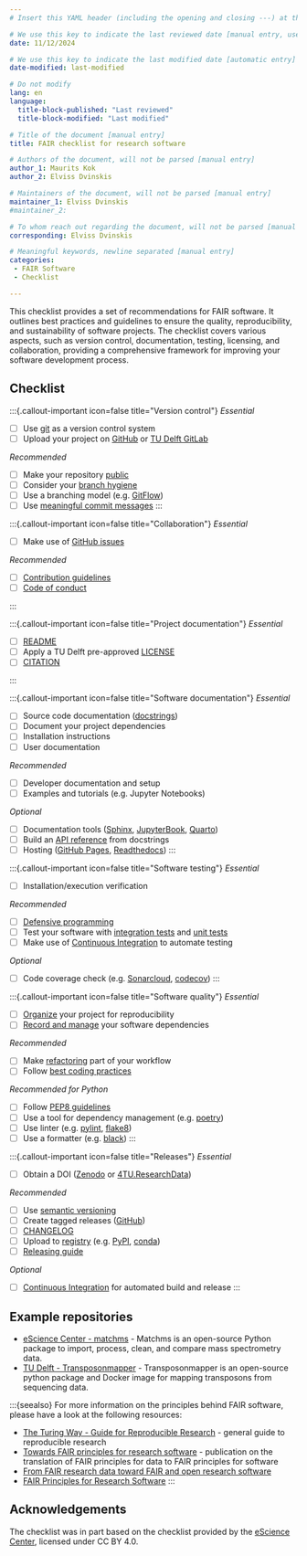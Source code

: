 ```yaml
---
# Insert this YAML header (including the opening and closing ---) at the beginning of the document and fill it out accordingly

# We use this key to indicate the last reviewed date [manual entry, use MM/DD/YYYY]
date: 11/12/2024

# We use this key to indicate the last modified date [automatic entry]
date-modified: last-modified

# Do not modify
lang: en
language: 
  title-block-published: "Last reviewed"
  title-block-modified: "Last modified"

# Title of the document [manual entry]
title: FAIR checklist for research software

# Authors of the document, will not be parsed [manual entry]
author_1: Maurits Kok
author_2: Elviss Dvinskis

# Maintainers of the document, will not be parsed [manual entry]
maintainer_1: Elviss Dvinskis
#maintainer_2:

# To whom reach out regarding the document, will not be parsed [manual entry]
corresponding: Elviss Dvinskis

# Meaningful keywords, newline separated [manual entry]
categories: 
 - FAIR Software
 - Checklist

---
```


This checklist provides a set of recommendations for FAIR software. It outlines best practices and guidelines to ensure the quality, reproducibility, and sustainability of software projects. The checklist covers various aspects, such as version control, documentation, testing, licensing, and collaboration, providing a comprehensive framework for improving your software development process.

## Checklist

:::{.callout-important icon=false title="Version control"}
_Essential_

- [ ] Use [git](https://www.atlassian.com/git) as a version control system 
- [ ] Upload your project on [GitHub](https://github.com/) or [TU Delft GitLab](https://gitlab.tudelft.nl/)

_Recommended_  

- [ ] Make your repository [public](https://coderefinery.github.io/social-coding/)
- [ ] Consider your [branch hygiene](https://coderefinery.github.io/git-branch-design/)
- [ ] Use a branching model (e.g. [GitFlow](https://www.atlassian.com/git/tutorials/comparing-workflows/gitflow-workflow))
- [ ] Use [meaningful commit messages](https://www.git-scm.com/book/en/v2/Distributed-Git-Contributing-to-a-Project#_commit_guidelines)
:::

:::{.callout-important icon=false title="Collaboration"}
_Essential_  

- [ ] Make use of [GitHub issues](https://docs.github.com/en/issues/tracking-your-work-with-issues/about-issues)

_Recommended_

- [ ] [Contribution guidelines](https://docs.github.com/en/communities/setting-up-your-project-for-healthy-contributions/setting-guidelines-for-repository-contributors)
- [ ] [Code of conduct](https://docs.github.com/en/communities/setting-up-your-project-for-healthy-contributions/adding-a-code-of-conduct-to-your-project)

:::

:::{.callout-important icon=false title="Project documentation"}
_Essential_  

- [ ] [README](https://www.makeareadme.com)
- [ ] Apply a TU Delft pre-approved [LICENSE](https://zenodo.org/records/4629635)
- [ ] [CITATION](https://docs.github.com/en/repositories/managing-your-repositorys-settings-and-features/customizing-your-repository/about-citation-files)

:::

:::{.callout-important icon=false title="Software documentation"}
_Essential_  

- [ ] Source code documentation ([docstrings](https://numpydoc.readthedocs.io/en/latest/format.html))
- [ ] Document your project dependencies
- [ ] Installation instructions
- [ ] User documentation

_Recommended_  

- [ ] Developer documentation and setup
- [ ] Examples and tutorials (e.g. Jupyter Notebooks)

_Optional_

- [ ] Documentation tools ([Sphinx](https://coderefinery.github.io/documentation/sphinx/), [JupyterBook](https://jupyterbook.org/intro.html), [Quarto](https://quarto.org/docs/guide/))
- [ ] Build an [API reference](https://developer.lsst.io/python/numpydoc.html) from docstrings
- [ ] Hosting ([GitHub Pages](https://pages.github.com/), [Readthedocs](https://readthedocs.org/))
:::

:::{.callout-important icon=false title="Software testing"}
_Essential_

- [ ] Installation/execution verification

_Recommended_

- [ ] [Defensive programming](https://swcarpentry.github.io/python-novice-inflammation/10-defensive.html)
- [ ] Test your software with [integration tests](https://the-turing-way.netlify.app/reproducible-research/testing/testing-integrationtest.html) and [unit tests](https://the-turing-way.netlify.app/reproducible-research/testing/testing-unittest.html)
- [ ] Make use of [Continuous Integration](https://coderefinery.github.io/testing/continuous-integration/) to automate testing

_Optional_

- [ ] Code coverage check (e.g. [Sonarcloud](https://sonarcloud.io/), [codecov](https://about.codecov.io))
:::

:::{.callout-important icon=false title="Software quality"}
_Essential_

- [ ] [Organize](https://coderefinery.github.io/reproducible-research/organizing-projects/) your project for reproducibility
- [ ] [Record and manage](https://coderefinery.github.io/reproducible-research/dependencies/) your software dependencies 

_Recommended_

- [ ] Make [refactoring](https://refactoring.guru/refactoring) part of your workflow
- [ ] Follow [best coding practices](https://alan-turing-institute.github.io/rse-course/html/module07_construction_and_design/index.html)

_Recommended for Python_

- [ ] Follow [PEP8 guidelines](https://realpython.com/python-pep8/)
- [ ] Use a tool for dependency management (e.g. [poetry](https://the-turing-way.netlify.app/reproducible-research/renv/renv-package.html))
- [ ] Use linter (e.g. [pylint](https://pypi.org/project/pylint/), [flake8](https://pypi.org/project/flake8/))
- [ ] Use a formatter (e.g. [black](https://github.com/psf/black))
:::

:::{.callout-important icon=false title="Releases"}
_Essential_  

- [ ] Obtain a DOI ([Zenodo](https://zenodo.org/) or [4TU.ResearchData](https://data.4tu.nl/info/about-your-data/getting-started))

_Recommended_  

- [ ] Use [semantic versioning](https://semver.org/)
- [ ] Create tagged releases ([GitHub](https://docs.github.com/en/repositories/releasing-projects-on-github))
- [ ] [CHANGELOG](https://keepachangelog.com/en/1.0.0/)
- [ ] Upload to [registry](https://github.com/NLeSC/awesome-research-software-registries) (e.g. [PyPI](https://realpython.com/pypi-publish-python-package/), [conda](https://conda.io/projects/conda-build/en/latest/user-guide/tutorials/build-pkgs.html))
- [ ] [Releasing guide](https://docs.github.com/en/repositories/releasing-projects-on-github/managing-releases-in-a-repository)

_Optional_

- [ ] [Continuous Integration](https://the-turing-way.netlify.app/reproducible-research/ci/ci-options.html) for automated build and release
:::

## Example repositories
* [eScience Center - matchms](https://github.com/matchms/matchms) - Matchms is an open-source Python package to import, process, clean, and compare mass spectrometry data.
* [TU Delft - Transposonmapper](https://github.com/SATAY-LL/Transposonmapper) - Transposonmapper is an open-source python package and Docker image for mapping transposons from sequencing data.

:::{seealso}
For more information on the principles behind FAIR software, please have a look at the following resources:

- [The Turing Way - Guide for Reproducible Research](https://the-turing-way.netlify.app/reproducible-research/reproducible-research.html) - general guide to reproducible research
- [Towards FAIR principles for research software](https://content.iospress.com/articles/data-science/ds190026) - publication on the translation of FAIR principles for data to FAIR principles for software
- [From FAIR research data toward FAIR and open research software](https://doi.org/10.1515/itit-2019-0040)
- [FAIR Principles for Research Software](https://zenodo.org/records/6623556)
:::

## Acknowledgements
The checklist was in part based on the checklist provided by the [eScience Center](https://guide.esciencecenter.nl/#/nlesc_specific/checklist_matrix), licensed under CC BY 4.0.